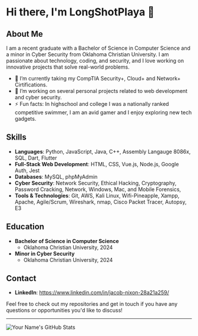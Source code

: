 # Hi there, I'm LongShotPlaya 👋

## About Me
I am a recent graduate with a Bachelor of Science in Computer Science and a minor in Cyber Security from Oklahoma Christian University. I am passionate about technology, coding, and security, and I love working on innovative projects that solve real-world problems.

- 🌱 I’m currently taking my CompTIA Security+, Cloud+ and Network+ Cirtifications. 
- 🔭 I’m working on several personal projects related to web development and cyber security.
- ⚡ Fun facts: In highschool and college I was a nationally ranked competitive swimmer, I am an avid gamer and I enjoy exploring new tech gadgets.

## Skills
- **Languages**: Python, JavaScript, Java, C++, Assembly Langauge 8086x, SQL, Dart, Flutter
- **Full-Stack Web Development**: HTML, CSS, Vue.js, Node.js, Google Auth, Jest
- **Databases**: MySQL, phpMyAdmin
- **Cyber Security**: Network Security, Ethical Hacking, Cryptography, Password Cracking, Network, Windows, Mac, and Mobile Forensics, 
- **Tools & Technologies**: Git, AWS, Kali Linux, Wifi-Pineapple, Xampp, Apache, Agile/Scrum, Wireshark, nmap, Cisco Packet Tracer, Autopsy, E3

## Education
- **Bachelor of Science in Computer Science**
  - Oklahoma Christian University, 2024
- **Minor in Cyber Security**
  - Oklahoma Christian University, 2024

## Contact
- **LinkedIn**: https://www.linkedin.com/in/jacob-nixon-28a21a259/

Feel free to check out my repositories and get in touch if you have any questions or opportunities you'd like to discuss!

---

![Your Name's GitHub Stats](https://github-readme-stats.vercel.app/api?username=your-github-username&show_icons=true&theme=radical)
